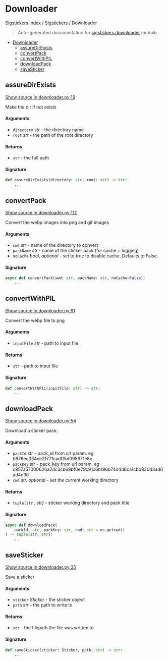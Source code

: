 # Downloader

[Sigstickers Index](../README.md#sigstickers-index) /
[Sigstickers](./index.md#sigstickers) /
Downloader

> Auto-generated documentation for [sigstickers.downloader](../../../sigstickers/downloader.py) module.

- [Downloader](#downloader)
  - [assureDirExists](#assuredirexists)
  - [convertPack](#convertpack)
  - [convertWithPIL](#convertwithpil)
  - [downloadPack](#downloadpack)
  - [saveSticker](#savesticker)

## assureDirExists

[Show source in downloader.py:19](../../../sigstickers/downloader.py#L19)

Make the dir if not exists

#### Arguments

- `directory` *str* - the directory name
- `root` *str* - the path of the root directory

#### Returns

- `str` - the full path

#### Signature

```python
def assureDirExists(directory: str, root: str) -> str:
    ...
```



## convertPack

[Show source in downloader.py:112](../../../sigstickers/downloader.py#L112)

Convert the webp images into png and gif images

#### Arguments

- `swd` *str* - name of the directory to convert
- `packName` *str* - name of the sticker pack (for cache + logging)
- `noCache` *bool, optional* - set to true to disable cache. Defaults to False.

#### Signature

```python
async def convertPack(swd: str, packName: str, noCache=False):
    ...
```



## convertWithPIL

[Show source in downloader.py:91](../../../sigstickers/downloader.py#L91)

Convert the webp file to png

#### Arguments

- `inputFile` *str* - path to input file

#### Returns

- `str` - path to input file

#### Signature

```python
def convertWithPIL(inputFile: str) -> str:
    ...
```



## downloadPack

[Show source in downloader.py:54](../../../sigstickers/downloader.py#L54)

Download a sticker pack.

#### Arguments

- `packId` *str* - pack_id from url param. eg b676ec334ee2f771cadff5d095971e8c
- `packKey` *str* - pack_key from url param. eg
c957a57000626a2dc3cb69bf0e79c91c6b196b74d4d6ca1cbb830d3ad0ad4e36
- `cwd` *str, optional* - set the current working directory

#### Returns

- `tuple[str,` *str]* - sticker working directory and pack title

#### Signature

```python
async def downloadPack(
    packId: str, packKey: str, cwd: str = os.getcwd()
) -> tuple[str, str]:
    ...
```



## saveSticker

[Show source in downloader.py:35](../../../sigstickers/downloader.py#L35)

Save a sticker

#### Arguments

- `sticker` *Sticker* - the sticker object
- `path` *str* - the path to write to

#### Returns

- `str` - the filepath the file was written to

#### Signature

```python
def saveSticker(sticker: Sticker, path: str) -> str:
    ...
```
